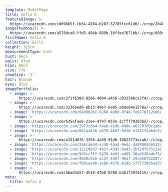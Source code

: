 ```yaml
---
template: ModelPage
title: Sofia O
featuredImage: >-
  https://ucarecdn.com/cd096b5f-cb54-4204-b287-52785fcc61d0/-/crop/2048x677/0,222/-/preview/
imageThumbnail: >-
  https://ucarecdn.com/a578dca0-ffd5-494b-889b-16ffee7671bb/-/crop/689x1082/424,273/-/preview/
firstName: Sofia O
collection: Girls
height: 125cm
measurementType: bust
bust: 66cm
waist: 63cm
hips: 68cm
size: 7/8
shoeSize: '1'
hair: Blonde
eyes: Blue
imagePortfolio:
  - image: >-
      https://ucarecdn.com/2f1f630d-8206-4004-a456-c032596ca7f4/-/crop/1619x2237/0,211/-/preview/
  - image: >-
      https://ucarecdn.com/3236bed0-8b13-4967-be85-a9de64e1578a/-/crop/1482x2169/0,279/-/preview/
  - image: 'https://ucarecdn.com/04d0026c-6288-4e0d-9f48-fe677bf12e06/'
  - image: >-
      https://ucarecdn.com/635afae6-21ee-4797-853e-2cfff793d3bd/-/crop/4784x6710/0,650/-/preview/
  - image: 'https://ucarecdn.com/2973c0e4-f4eb-45db-840e-46570709c1ab/'
  - image: 'https://ucarecdn.com/807a4436-a570-4b87-9d10-e3331f2a64c5/'
  - image: >-
      https://ucarecdn.com/a151d0f6-3356-4a99-91d0-10623773aca6/-/crop/1494x2275/129,0/-/preview/
  - image: 'https://ucarecdn.com/3a8ca6d4-acd0-4aad-9edc-da040b92e513/'
  - image: 'https://ucarecdn.com/12c105d7-4b1f-4395-9a43-3bf24f575c2a/'
  - image: 'https://ucarecdn.com/9d3ccfff-5470-4e0f-ad65-30e4536adef5/'
  - image: 'https://ucarecdn.com/4640c03e-ac37-4d5f-96af-29ce58742287/'
  - image: 'https://ucarecdn.com/fb0cae48-1eb6-427b-819b-577573805ad3/'
  - image: >-
      https://ucarecdn.com/b6ad3a57-4518-47b0-8786-b3b1f39fd115/-/crop/2048x1527/0,0/-/preview/
meta:
  title: Sofia O
---
```


